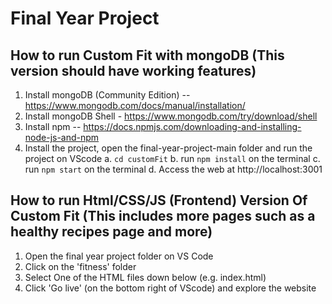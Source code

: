 # Final Year Project

## How to run Custom Fit with mongoDB (This version should have working features)

1. Install mongoDB (Community Edition) -- https://www.mongodb.com/docs/manual/installation/
2. Install mongoDB Shell - https://www.mongodb.com/try/download/shell
3. Install npm -- https://docs.npmjs.com/downloading-and-installing-node-js-and-npm
4. Install the project, open the final-year-project-main folder and run the project on VScode
   a. `cd customFit`
   b. run `npm install` on the terminal
   c. run `npm start` on the terminal
   d. Access the web at http://localhost:3001

## How to run Html/CSS/JS (Frontend) Version Of Custom Fit (This includes more pages such as a healthy recipes page and more)
1. Open the final year project folder on VS Code
2. Click on the 'fitness' folder
3. Select One of the HTML files down below (e.g. index.html)
4. Click 'Go live' (on the bottom right of VScode) and explore the website
